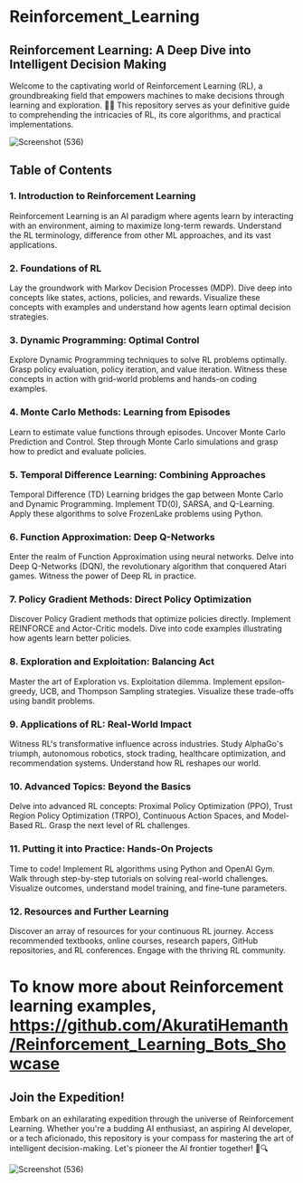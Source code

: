 # Reinforcement_Learning

## Reinforcement Learning: A Deep Dive into Intelligent Decision Making
Welcome to the captivating world of Reinforcement Learning (RL), a groundbreaking field that empowers machines to make decisions through learning and exploration. 🤖🚀 This repository serves as your definitive guide to comprehending the intricacies of RL, its core algorithms, and practical implementations.

![Screenshot (536)](https://github.com/AkuratiHemanth/Reinforcement_Learning/assets/129819031/aeaea790-6378-4d66-94f4-80c0dfc7d98b)

## Table of Contents

### 1. Introduction to Reinforcement Learning
Reinforcement Learning is an AI paradigm where agents learn by interacting with an environment, aiming to maximize long-term rewards. Understand the RL terminology, difference from other ML approaches, and its vast applications.

### 2. Foundations of RL
Lay the groundwork with Markov Decision Processes (MDP). Dive deep into concepts like states, actions, policies, and rewards. Visualize these concepts with examples and understand how agents learn optimal decision strategies.

### 3. Dynamic Programming: Optimal Control
Explore Dynamic Programming techniques to solve RL problems optimally. Grasp policy evaluation, policy iteration, and value iteration. Witness these concepts in action with grid-world problems and hands-on coding examples.

### 4. Monte Carlo Methods: Learning from Episodes
Learn to estimate value functions through episodes. Uncover Monte Carlo Prediction and Control. Step through Monte Carlo simulations and grasp how to predict and evaluate policies.

### 5. Temporal Difference Learning: Combining Approaches
Temporal Difference (TD) Learning bridges the gap between Monte Carlo and Dynamic Programming. Implement TD(0), SARSA, and Q-Learning. Apply these algorithms to solve FrozenLake problems using Python.

### 6. Function Approximation: Deep Q-Networks
Enter the realm of Function Approximation using neural networks. Delve into Deep Q-Networks (DQN), the revolutionary algorithm that conquered Atari games. Witness the power of Deep RL in practice.

### 7. Policy Gradient Methods: Direct Policy Optimization
Discover Policy Gradient methods that optimize policies directly. Implement REINFORCE and Actor-Critic models. Dive into code examples illustrating how agents learn better policies.

### 8. Exploration and Exploitation: Balancing Act
Master the art of Exploration vs. Exploitation dilemma. Implement epsilon-greedy, UCB, and Thompson Sampling strategies. Visualize these trade-offs using bandit problems.

### 9. Applications of RL: Real-World Impact
Witness RL's transformative influence across industries. Study AlphaGo's triumph, autonomous robotics, stock trading, healthcare optimization, and recommendation systems. Understand how RL reshapes our world.

### 10. Advanced Topics: Beyond the Basics
Delve into advanced RL concepts: Proximal Policy Optimization (PPO), Trust Region Policy Optimization (TRPO), Continuous Action Spaces, and Model-Based RL. Grasp the next level of RL challenges.

### 11. Putting it into Practice: Hands-On Projects
Time to code! Implement RL algorithms using Python and OpenAI Gym. Walk through step-by-step tutorials on solving real-world challenges. Visualize outcomes, understand model training, and fine-tune parameters.

### 12. Resources and Further Learning
Discover an array of resources for your continuous RL journey. Access recommended textbooks, online courses, research papers, GitHub repositories, and RL conferences. Engage with the thriving RL community.


# To know more about Reinforcement learning examples, https://github.com/AkuratiHemanth/Reinforcement_Learning_Bots_Showcase

## Join the Expedition!
Embark on an exhilarating expedition through the universe of Reinforcement Learning. Whether you're a budding AI enthusiast, an aspiring AI developer, or a tech aficionado, this repository is your compass for mastering the art of intelligent decision-making. Let's pioneer the AI frontier together! 🌟🔍




![Screenshot (536)](https://github.com/AkuratiHemanth/Reinforcement_Learning/assets/129819031/b1056098-bfee-402a-b486-d3fbcbd07cf2)
